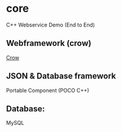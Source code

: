 # core
C++ Webservice Demo (End to End)  

## Webframework (crow)
[Crow](https://github.com/ipkn/crow.git)

## JSON & Database framework
Portable Component (POCO C++)

## Database:
MySQL
